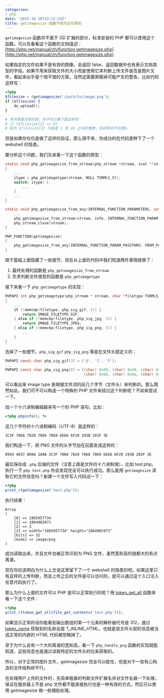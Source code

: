 ```yaml
---
categories:
- php
date: "2015-10-26T23:12:53Z"
title: getimagesize 函数不是完全可靠的
---
```


`getimagesize` 函数并不属于 GD 扩展的部分，标准安装的 PHP 都可以使用这个函数。可以先看看这个函数的文档描述：[http://php.net/manual/zh/function.getimagesize.php](http://php.net/manual/zh/function.getimagesize.php)

如果指定的文件如果不是有效的图像，会返回 false，返回数据中也有表示文档类型的字段。如果不用来获取文件的大小而是使用它来判断上传文件是否是图片文件，看起来似乎是个很不错的方案，当然这需要屏蔽掉可能产生的警告，比如代码这样写：

``` php
<?php
$filesize = @getimagesize('/path/to/image.png');
if ($filesize) {
	do_upload();
}

# 另外需要注意的是，你不可以像下面这样写：
# if ($filesize[2] == 0)
# 因为 $filesize[2] 可能是 1 到 16 之间的整数，但却绝对不对是0。
```

但是如果你仅仅是做了这样的验证，那么很不幸，你成功的在代码里种下了一个 webshell 的隐患。

要分析这个问题，我们先来看一下这个函数的原型：

``` c
static void php_getimagesize_from_stream(php_stream *stream, zval **info, INTERNAL_FUNCTION_PARAMETERS)
{
	...
	itype = php_getimagetype(stream, NULL TSRMLS_CC);
	switch( itype) {
		...
	}
	...
}

static void php_getimagesize_from_any(INTERNAL_FUNCTION_PARAMETERS, int mode) {
	...
	php_getimagesize_from_stream(stream, info, INTERNAL_FUNCTION_PARAM_PASSTHRU);
	php_stream_close(stream);
}

PHP_FUNCTION(getimagesize)
{
	php_getimagesize_from_any(INTERNAL_FUNCTION_PARAM_PASSTHRU, FROM_PATH);
}
```

限于篇幅上面隐藏了一些细节，现在从上面的代码中我们知道两件事情就够了：

1. 最终处理的函数是 `php_getimagesize_from_stream`
2. 负责判断文件类型的函数是 `php_getimagetype`

接下来看一下 `php_getimagetype` 的实现：

``` c
PHPAPI int php_getimagetype(php_stream * stream, char *filetype TSRMLS_DC)
{
	...
	if (!memcmp(filetype, php_sig_gif, 3)) {
		return IMAGE_FILETYPE_GIF;
	} else if (!memcmp(filetype, php_sig_jpg, 3)) {
		return IMAGE_FILETYPE_JPEG;
	} else if (!memcmp(filetype, php_sig_png, 3)) {
		...
	}
}
```

去掉了一些细节，`php_sig_gif` `php_sig_png` 等是在文件头部定义的：

``` c
PHPAPI const char php_sig_gif[3] = {'G', 'I', 'F'};
...
PHPAPI const char php_sig_png[8] = {(char) 0x89, (char) 0x50, (char) 0x4e, (char) 0x47,
                                    (char) 0x0d, (char) 0x0a, (char) 0x1a, (char) 0x0a};
```

可以看出来 image type 是根据文件流的前几个字节（文件头）来判断的。那么既然如此，我们可不可以构造一个特殊的 PHP 文件来绕过这个判断呢？不如来尝试一下。

找一个十六进制编辑器来写一个的 PHP 语句，比如：

``` php
<?php phpinfo(); ?>
```

这几个字符的十六进制编码（UTF-8）是这样的：

```
3C3F 7068 7020 7068 7069 6E66 6F28 293B 203F 3E
```

我们构造一下，把 PNG 文件的头字节加在前面变成这样的：

```
8950 4E47 0D0A 1A0A 3C3F 7068 7020 7068 7069 6E66 6F28 293B 203F 3E
```

最后保存成 `.php` 后缀的文件（注意上面是文件的十六进制值），比如 test.php。执行一下 `php test.php` 你会发现完全可以执行成功。那么能用 `getimagesize` 读取它的文件信息吗？新建一个文件写入代码试一下：

``` php
<?php
print_r(getimagesize('test.php'));
```

执行结果：

```
Array
(
    [0] => 1885957734
    [1] => 1864902971
    [2] => 3
    [3] => width="1885957734" height="1864902971"
    [bits] => 32
    [mime] => image/png
)
```

成功读取出来，并且文件也被正常识别为 PNG 文件，虽然宽和高的值都大的有点离谱。

现在你应该明白为什么上文说这里留下了一个 webshell 的隐患的吧。如果这里只有这样的上传判断，而且上传之后的文件是可以访问的，就可以通过这个入口注入任意代码执行了。

那么为什么上面的文件可以 PHP 是可以正常执行的呢？用 [token\_get\_all](http://php.net/manual/zh/function.token-get-all.php) 函数来看一下这个文件：

``` php
<?php
print_r(token_get_all(file_get_contents('test.php')));
```

如果显示正常的话你能看到输出数组的第一个元素的解析器代号是 312，通过 [token_name](http://php.net/manual/zh/function.token-name.php) 获取到的名称会是 T\_INLINE\_HTML，也就是说文件头部的信息被当成正常的内嵌的 HTML 代码被忽略掉了。

至于为什么会有一个大的离谱的宽和高，看一下 `php_handle_png` 函数的实现就能知道，这些信息也是通过读取特定的文件头的位来获取的。

所以，对于正常的图片文件，getimagesize 完全可以胜任，但是对于一些有心构造的文件结构却不行。

在处理用户上传的文件时，先简单粗暴的判断文件扩展名并对文件名做一下处理，保证在服务器上不是 php 文件都不能直接执行也是一种有效的方式。然后可以使用 getimagesize 做一些辅助处理。
